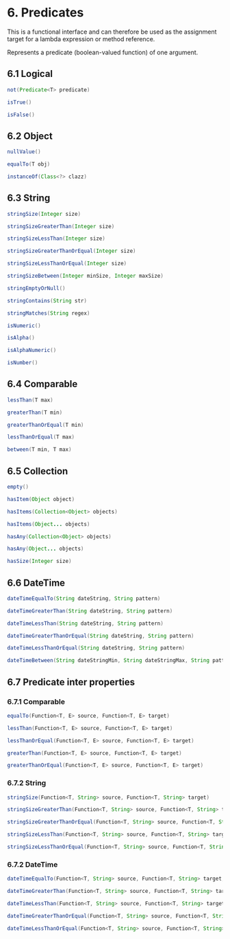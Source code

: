 # 6. Predicates

This is a functional interface and can therefore be used as the assignment target for a lambda expression or method reference.

Represents a predicate (boolean-valued function) of one argument.

## 6.1 Logical

```java
not(Predicate<T> predicate)
```

```java
isTrue()
```

```java
isFalse()
```

## 6.2 Object

```java
nullValue()
```

```java
equalTo(T obj)
```

```java
instanceOf(Class<?> clazz)
```

## 6.3 String

```java
stringSize(Integer size)
```

```java
stringSizeGreaterThan(Integer size)
```

```java
stringSizeLessThan(Integer size)
```

```java
stringSizeGreaterThanOrEqual(Integer size)
```

```java
stringSizeLessThanOrEqual(Integer size)
```

```java
stringSizeBetween(Integer minSize, Integer maxSize)
```

```java
stringEmptyOrNull()
```

```java
stringContains(String str)
```

```java
stringMatches(String regex)
```

```java
isNumeric()
```

```java
isAlpha()
```

```java
isAlphaNumeric()
```

```java
isNumber()
```

## 6.4 Comparable

```java
lessThan(T max)
```

```java
greaterThan(T min)
```

```java
greaterThanOrEqual(T min)
```

```java
lessThanOrEqual(T max)
```

```java
between(T min, T max)
```

## 6.5 Collection

```java
empty()
```

```java
hasItem(Object object)
```

```java
hasItems(Collection<Object> objects)
```

```java
hasItems(Object... objects)
```

```java
hasAny(Collection<Object> objects)
```

```java
hasAny(Object... objects)
```

```java
hasSize(Integer size)
```

## 6.6 DateTime

```java
dateTimeEqualTo(String dateString, String pattern)
```

```java
dateTimeGreaterThan(String dateString, String pattern)
```

```java
dateTimeLessThan(String dateString, String pattern)
```

```java
dateTimeGreaterThanOrEqual(String dateString, String pattern)
```

```java
dateTimeLessThanOrEqual(String dateString, String pattern)
```

```java
dateTimeBetween(String dateStringMin, String dateStringMax, String pattern)
```

## 6.7 Predicate inter properties

### 6.7.1 Comparable

```java
equalTo(Function<T, E> source, Function<T, E> target)
```

```java
lessThan(Function<T, E> source, Function<T, E> target)
```

```java
lessThanOrEqual(Function<T, E> source, Function<T, E> target)
```

```java
greaterThan(Function<T, E> source, Function<T, E> target)
```

```java
greaterThanOrEqual(Function<T, E> source, Function<T, E> target)
```

### 6.7.2 String

```java
stringSize(Function<T, String> source, Function<T, String> target)
```

```java
stringSizeGreaterThan(Function<T, String> source, Function<T, String> target)
```

```java
stringSizeGreaterThanOrEqual(Function<T, String> source, Function<T, String> target)
```

```java
stringSizeLessThan(Function<T, String> source, Function<T, String> target)
```

```java
stringSizeLessThanOrEqual(Function<T, String> source, Function<T, String> target)
```

### 6.7.2 DateTime

```java
dateTimeEqualTo(Function<T, String> source, Function<T, String> target, String pattern)
```

```java
dateTimeGreaterThan(Function<T, String> source, Function<T, String> target, String pattern)
```

```java
dateTimeLessThan(Function<T, String> source, Function<T, String> target, String pattern)
```

```java
dateTimeGreaterThanOrEqual(Function<T, String> source, Function<T, String> target, String pattern)
```

```java
dateTimeLessThanOrEqual(Function<T, String> source, Function<T, String> target, String pattern)
```

